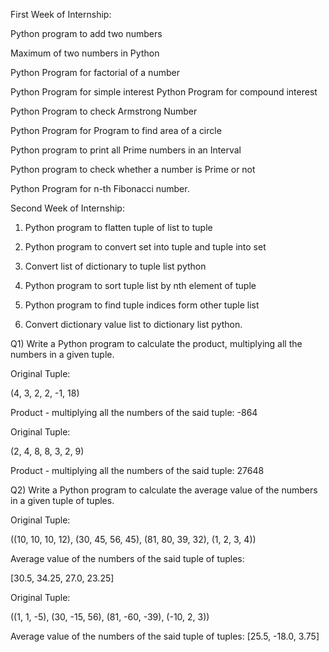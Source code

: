 First Week of Internship:

Python program to add two numbers

Maximum of two numbers in Python

Python Program for factorial of a number

Python Program for simple interest Python Program for compound interest

Python Program to check Armstrong Number

Python Program for Program to find area of a circle

Python program to print all Prime numbers in an Interval

Python program to check whether a number is Prime or not

Python Program for n-th Fibonacci number.

Second Week of Internship:

1. Python program to flatten tuple of list to tuple

2. Python program to convert set into tuple and tuple into set

3. Convert list of dictionary to tuple list python

4. Python program to sort tuple list by nth element of tuple

5. Python program to find tuple indices form other tuple list

6. Convert dictionary value list to dictionary list python.

Q1) Write a Python program to calculate the product, multiplying all the numbers in a given tuple.

Original Tuple:

(4, 3, 2, 2, -1, 18)

Product - multiplying all the numbers of the said tuple: -864

Original Tuple:

(2, 4, 8, 8, 3, 2, 9)

Product - multiplying all the numbers of the said tuple: 27648

Q2) Write a Python program to calculate the average value of the numbers in a given tuple of tuples.

Original Tuple:

((10, 10, 10, 12), (30, 45, 56, 45), (81, 80, 39, 32), (1, 2, 3, 4))

Average value of the numbers of the said tuple of tuples:

[30.5, 34.25, 27.0, 23.25]

Original Tuple:

((1, 1, -5), (30, -15, 56), (81, -60, -39), (-10, 2, 3))

Average value of the numbers of the said tuple of tuples: [25.5, -18.0, 3.75]
